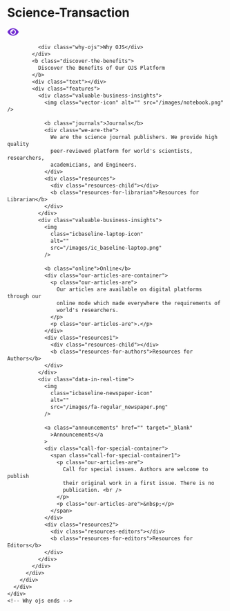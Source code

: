 # Science-Transaction
 <div class="ojss">
      <div class="component-1">
        <div class="blue-icon">
          <div class="why-qubly">
            <div class="tag">
              <img
                class="icon-awesome-eye"
                alt=""
                src="/images/Icon awesome-eye.png"
              />

              <div class="why-ojs">Why OJS</div>
            </div>
            <b class="discover-the-benefits">
              Discover the Benefits of Our OJS Platform
            </b>
            <div class="text"></div>
            <div class="features">
              <div class="valuable-business-insights">
                <img class="vector-icon" alt="" src="/images/notebook.png" />

                <b class="journals">Journals</b>
                <div class="we-are-the">
                  We are the science journal publishers. We provide high quality
                  peer-reviewed platform for world's scientists, researchers,
                  academicians, and Engineers.
                </div>
                <div class="resources">
                  <div class="resources-child"></div>
                  <b class="resources-for-librarian">Resources for Librarian</b>
                </div>
              </div>
              <div class="valuable-business-insights">
                <img
                  class="icbaseline-laptop-icon"
                  alt=""
                  src="/images/ic_baseline-laptop.png"
                />

                <b class="online">Online</b>
                <div class="our-articles-are-container">
                  <p class="our-articles-are">
                    Our articles are available on digital platforms through our
                    online mode which made everywhere the requirements of
                    world's researchers.
                  </p>
                  <p class="our-articles-are">.</p>
                </div>
                <div class="resources1">
                  <div class="resources-child"></div>
                  <b class="resources-for-authors">Resources for Authors</b>
                </div>
              </div>
              <div class="data-in-real-time">
                <img
                  class="icbaseline-newspaper-icon"
                  alt=""
                  src="/images/fa-regular_newspaper.png"
                />

                <a class="announcements" href="" target="_blank"
                  >Announcements</a
                >
                <div class="call-for-special-container">
                  <span class="call-for-special-container1">
                    <p class="our-articles-are">
                      Call for special issues. Authors are welcome to publish
                      their original work in a first issue. There is no
                      publication. <br />
                    </p>
                    <p class="our-articles-are">&nbsp;</p>
                  </span>
                </div>
                <div class="resources2">
                  <div class="resources-editors"></div>
                  <b class="resources-for-editors">Resources for Editors</b>
                </div>
              </div>
            </div>
          </div>
        </div>
      </div>
    </div>
    <!-- Why ojs ends -->